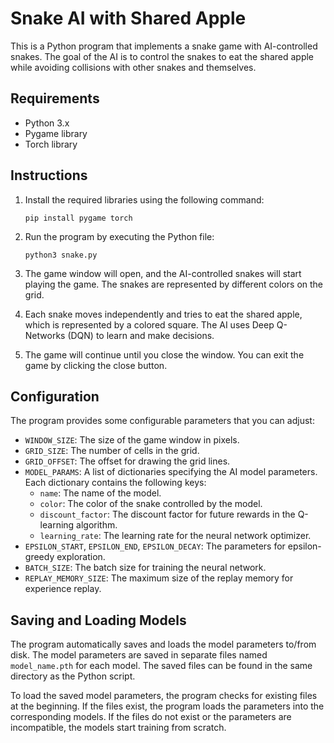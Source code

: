 # Snake AI with Shared Apple

This is a Python program that implements a snake game with AI-controlled snakes. The goal of the AI is to control the snakes to eat the shared apple while avoiding collisions with other snakes and themselves.

## Requirements

- Python 3.x
- Pygame library
- Torch library

## Instructions

1. Install the required libraries using the following command:
   ```
   pip install pygame torch
   ```

2. Run the program by executing the Python file:
   ```
   python3 snake.py
   ```

3. The game window will open, and the AI-controlled snakes will start playing the game. The snakes are represented by different colors on the grid.

4. Each snake moves independently and tries to eat the shared apple, which is represented by a colored square. The AI uses Deep Q-Networks (DQN) to learn and make decisions.

5. The game will continue until you close the window. You can exit the game by clicking the close button.

## Configuration

The program provides some configurable parameters that you can adjust:

- `WINDOW_SIZE`: The size of the game window in pixels.
- `GRID_SIZE`: The number of cells in the grid.
- `GRID_OFFSET`: The offset for drawing the grid lines.
- `MODEL_PARAMS`: A list of dictionaries specifying the AI model parameters. Each dictionary contains the following keys:
  - `name`: The name of the model.
  - `color`: The color of the snake controlled by the model.
  - `discount_factor`: The discount factor for future rewards in the Q-learning algorithm.
  - `learning_rate`: The learning rate for the neural network optimizer.
- `EPSILON_START`, `EPSILON_END`, `EPSILON_DECAY`: The parameters for epsilon-greedy exploration.
- `BATCH_SIZE`: The batch size for training the neural network.
- `REPLAY_MEMORY_SIZE`: The maximum size of the replay memory for experience replay.

## Saving and Loading Models

The program automatically saves and loads the model parameters to/from disk. The model parameters are saved in separate files named `model_name.pth` for each model. The saved files can be found in the same directory as the Python script.

To load the saved model parameters, the program checks for existing files at the beginning. If the files exist, the program loads the parameters into the corresponding models. If the files do not exist or the parameters are incompatible, the models start training from scratch.
